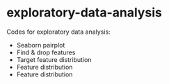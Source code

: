 # exploratory-data-analysis
Codes for exploratory data analysis:
* Seaborn pairplot
* Find & drop features
* Target feature distribution
* Feature distribution
* Feature distribution
